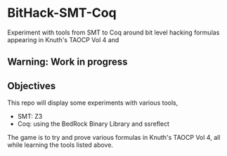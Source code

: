 # BitHack-SMT-Coq
Experiment with tools from SMT to Coq around bit level hacking formulas appearing in Knuth's TAOCP Vol 4 and

## Warning: Work in progress

## Objectives
This repo will display some experiments with various tools,
- SMT: Z3
- Coq: using the BedRock Binary Library and ssreflect

The game is to try and prove various formulas in Knuth's TAOCP Vol 4, 
all while learning the tools listed above.

